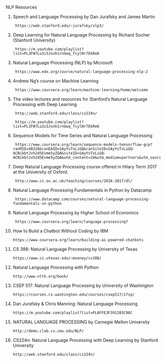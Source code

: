 NLP Resources
  
1. Speech and Language Processing by Dan Jurafsky and James Martin
        
        https://web.stanford.edu/~jurafsky/slp3/

2. Deep Learning for Natural Language Processing by Richard Socher (Stanford University)
        
        https://m.youtube.com/playlist?list=PL3FW7Lu3i5Jsnh1rnUwq_TcylNr7EkRe6

3. Natural Language Processing (NLP) by Microsoft
        
        https://www.edx.org/course/natural-language-processing-nlp-2

4. Andrew Ng’s course on Machine Learning
        
        https://www.coursera.org/learn/machine-learning/home/welcome

5. The video lectures and resources for Stanford’s Natural Language Processing with Deep Learning
        
        http://web.stanford.edu/class/cs224n/

        https://m.youtube.com/playlist?list=PL3FW7Lu3i5Jsnh1rnUwq_TcylNr7EkRe6


6. Sequence Models for Time Series and Natural Language Processing 

        https://www.coursera.org/learn/sequence-models-tensorflow-gcp?ranMID=40328&ranEAID=SAyYsTvLiGQ&ranSiteID=SAyYsTvLiGQ-ACNikbtJvh2d5Evme5yZQA&siteID=SAyYsTvLiGQ-ACNikbtJvh2d5Evme5yZQA&utm_content=10&utm_medium=partners&utm_source=linkshare&utm_campaign=SAyYsTvLiGQ

7. Deep Natural Language Processing course offered in Hilary Term 2017 at the University of Oxford.
        
        http://www.cs.ox.ac.uk/teaching/courses/2016-2017/dl/

8. Natural Language Processing Fundamentals in Python by Datacamp
        
        https://www.datacamp.com/courses/natural-language-processing-fundamentals-in-python

9. Natural Language Processing by Higher School of Economics
        
        https://www.coursera.org/learn/language-processing?

10. How to Build a Chatbot Without Coding by IBM
        
        https://www.coursera.org/learn/building-ai-powered-chatbots

11. CS 388: Natural Language Processing by University of Texas
        
        https://www.cs.utexas.edu/~mooney/cs388/

12. Natural Language Processing with Python
        
        http://www.nltk.org/book/

13. CSEP 517: Natural Language Processing by University of Washington
        
        https://courses.cs.washington.edu/courses/csep517/17sp/

14. Dan Jurafsky & Chris Manning: Natural Language Processing
        
        https://m.youtube.com/playlist?list=PL8FFE3F391203C98C

15. NATURAL LANGUAGE PROCESSING by Carnegie Mellon University
        
        http://demo.clab.cs.cmu.edu/NLP/

16. CS224n: Natural Language Processing with Deep Learning by Stanford University
        
        http://web.stanford.edu/class/cs224n/

